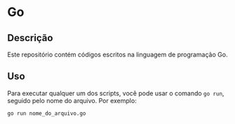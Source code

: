 # Go

## Descrição

Este repositório contém códigos escritos na linguagem de programação Go.

## Uso

Para executar qualquer um dos scripts, você pode usar o comando `go run`, seguido pelo nome do arquivo. Por exemplo:

```bash
go run nome_do_arquivo.go
```
